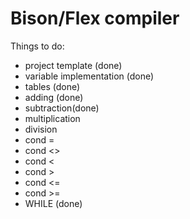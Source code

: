 # Bison/Flex compiler

Things to do:
  - project template (done)
  - variable implementation (done)
  - tables (done)
  - adding (done)
  - subtraction(done)
  - multiplication
  - division
  - cond =
  - cond <>
  - cond <
  - cond >
  - cond <=
  - cond >=
  - WHILE (done)
